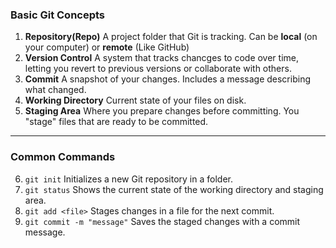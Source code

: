 ### **Basic Git Concepts**

1.  **Repository(Repo)**
    A project folder that Git is tracking. Can be **local** (on your computer) or **remote** (Like GitHub)
2.  **Version Control**
    A system that tracks chancges to code over time, letting you revert to previous versions or collaborate with others.
3.  **Commit**
    A snapshot of your changes. Includes a message describing what changed.
4.  **Working Directory**
    Current state of your files on disk.
5.  **Staging Area**
    Where you prepare changes before committing. You "stage" files that are ready to be committed.

---

### **Common Commands**

6.  `git init`
    Initializes a new Git repository in a folder.
7.  `git status`
    Shows the current state of the working directory and staging area.
8.  `git add <file>`
    Stages changes in a file for the next commit.
9.  `git commit -m "message"`
    Saves the staged changes with a commit message.
